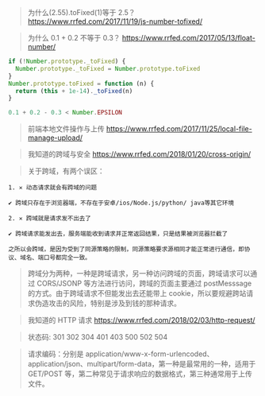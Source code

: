 > 为什么(2.55).toFixed(1)等于 2.5？ https://www.rrfed.com/2017/11/19/js-number-tofixed/

> 为什么 0.1 + 0.2 不等于 0.3？ https://www.rrfed.com/2017/05/13/float-number/

```js
if (!Number.prototype._toFixed) {
  Number.prototype._toFixed = Number.prototype.toFixed
}
Number.prototype.toFixed = function (n) {
  return (this + 1e-14)._toFixed(n)
}
```

```js
0.1 + 0.2 - 0.3 < Number.EPSILON
```

> 前端本地文件操作与上传 https://www.rrfed.com/2017/11/25/local-file-manage-upload/

> 我知道的跨域与安全 https://www.rrfed.com/2018/01/20/cross-origin/

> 关于跨域，有两个误区：

```
1. ✕ 动态请求就会有跨域的问题

✔ 跨域只存在于浏览器端，不存在于安卓/ios/Node.js/python/ java等其它环境

2. ✕ 跨域就是请求发不出去了

✔ 跨域请求能发出去，服务端能收到请求并正常返回结果，只是结果被浏览器拦截了

之所以会跨域，是因为受到了同源策略的限制，同源策略要求源相同才能正常进行通信，即协议、域名、端口号都完全一致。
```

> 跨域分为两种，一种是跨域请求，另一种访问跨域的页面，跨域请求可以通过 CORS/JSONP 等方法进行访问，跨域的页面主要通过 postMesssage 的方式。由于跨域请求不但能发出去还能带上 cookie，所以要规避跨站请求伪造攻击的风险，特别是涉及到钱的那种请求。

> 我知道的 HTTP 请求 https://www.rrfed.com/2018/02/03/http-request/

> 状态码: 301 302 304 401 403 500 502 504

> 请求编码：分别是 application/www-x-form-urlencoded、application/json、multipart/form-data，第一种是最常用的一种，适用于 GET/POST 等，第二种常见于请求响应的数据格式，第三种通常用于上传文件。
